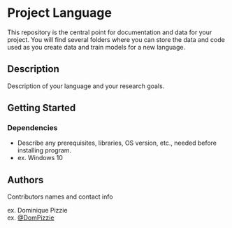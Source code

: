# Project Language

This repository is the central point for documentation and data for your project. You will find several folders where you can store the data and code used as you create data and train models for a new language. 

## Description

Description of your language and your research goals.


## Getting Started



### Dependencies

* Describe any prerequisites, libraries, OS version, etc., needed before installing program.
* ex. Windows 10


## Authors

Contributors names and contact info

ex. Dominique Pizzie  
ex. [@DomPizzie](https://twitter.com/dompizzie)
